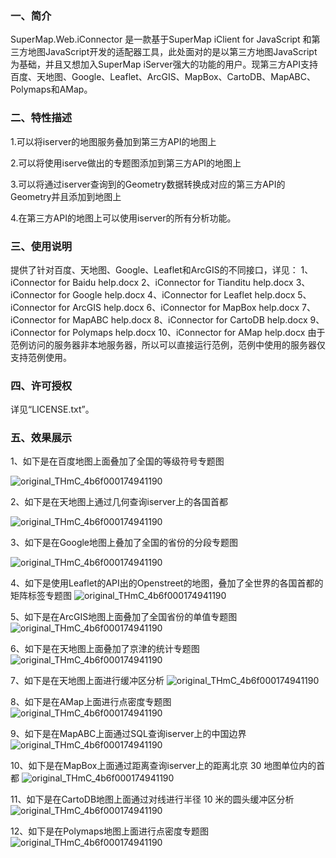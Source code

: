 ### 一、简介

SuperMap.Web.iConnector 是一款基于SuperMap iClient for JavaScript 和第三方地图JavaScript开发的适配器工具，此处面对的是以第三方地图JavaScript为基础，并且又想加入SuperMap iServer强大的功能的用户。现第三方API支持百度、天地图、Google、Leaflet、ArcGIS、MapBox、CartoDB、MapABC、Polymaps和AMap。

### 二、特性描述

1.可以将iserver的地图服务叠加到第三方API的地图上

2.可以将使用iserve做出的专题图添加到第三方API的地图上

3.可以将通过iserver查询到的Geometry数据转换成对应的第三方API的Geometry并且添加到地图上

4.在第三方API的地图上可以使用iserver的所有分析功能。


### 三、使用说明

提供了针对百度、天地图、Google、Leaflet和ArcGIS的不同接口，详见：
1、iConnector for Baidu help.docx
2、iConnector for Tianditu help.docx
3、iConnector for Google help.docx
4、iConnector for Leaflet help.docx
5、iConnector for ArcGIS help.docx
6、iConnector for MapBox help.docx
7、iConnector for MapABC help.docx
8、iConnector for CartoDB help.docx
9、iConnector for Polymaps help.docx
10、iConnector for AMap help.docx
由于范例访问的服务器非本地服务器，所以可以直接运行范例，范例中使用的服务器仅支持范例使用。

### 四、许可授权

详见“LICENSE.txt”。

### 五、效果展示

1、如下是在百度地图上面叠加了全国的等级符号专题图

![original_THmC_4b6f000174941190](images/overlyingThemeGraduatedSymbolToBaidu.jpg)

2、如下是在天地图上通过几何查询iserver上的各国首都

![original_THmC_4b6f000174941190](images/transferSuperMapPoint_Tianditu.jpg)

3、如下是在Google地图上叠加了全国的省份的分段专题图

![original_THmC_4b6f000174941190](images/overlyingThemeRangeToGoogle.jpg)

4、如下是使用Leaflet的API出的Openstreet的地图，叠加了全世界的各国首都的矩阵标签专题图
![original_THmC_4b6f000174941190](images/overlyingThemeLabelToOpenStreetMap.jpg)

5、如下是在ArcGIS地图上面叠加了全国省份的单值专题图
![original_THmC_4b6f000174941190](images/overlyingThemeUniqueToArcGIS.jpg)

6、如下是在天地图上面叠加了京津的统计专题图
![original_THmC_4b6f000174941190](images/overlyingThemeGraphToTianditu.jpg)

7、如下是在天地图上面进行缓冲区分析
![original_THmC_4b6f000174941190](images/bufferQuery_Tianditu.jpg)

8、如下是在AMap上面进行点密度专题图
![original_THmC_4b6f000174941190](images/overlyingThemeDotDensityToAMap.jpg)

9、如下是在MapABC上面通过SQL查询iserver上的中国边界
![original_THmC_4b6f000174941190](images/transferSuperMapPolyLine_MapABC.jpg)

10、如下是在MapBox上面通过距离查询iserver上的距离北京 30 地图单位内的首都
![original_THmC_4b6f000174941190](images/queryByDistance_MapBox.jpg)

11、如下是在CartoDB地图上面通过对线进行半径 10 米的圆头缓冲区分析
![original_THmC_4b6f000174941190](images/bufferAnylst_CartoDB.jpg)

12、如下是在Polymaps地图上面进行点密度专题图
![original_THmC_4b6f000174941190](images/overlyingThemeDotDensityToPolymaps.jpg)






